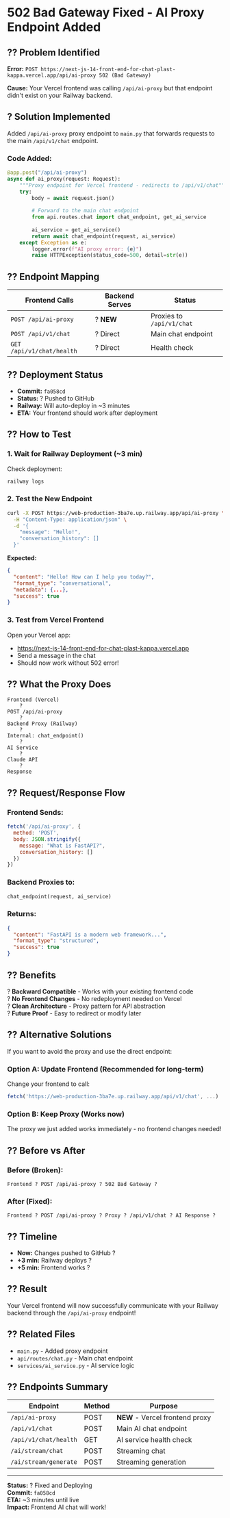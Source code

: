 # 502 Bad Gateway Fixed - AI Proxy Endpoint Added

## ?? Problem Identified

**Error:** `POST https://next-js-14-front-end-for-chat-plast-kappa.vercel.app/api/ai-proxy 502 (Bad Gateway)`

**Cause:** Your Vercel frontend was calling `/api/ai-proxy` but that endpoint didn't exist on your Railway backend.

## ? Solution Implemented

Added `/api/ai-proxy` proxy endpoint to `main.py` that forwards requests to the main `/api/v1/chat` endpoint.

### Code Added:

```python
@app.post("/api/ai-proxy")
async def ai_proxy(request: Request):
    """Proxy endpoint for Vercel frontend - redirects to /api/v1/chat"""
    try:
        body = await request.json()
        
        # Forward to the main chat endpoint
        from api.routes.chat import chat_endpoint, get_ai_service
        
        ai_service = get_ai_service()
        return await chat_endpoint(request, ai_service)
    except Exception as e:
        logger.error(f"AI proxy error: {e}")
        raise HTTPException(status_code=500, detail=str(e))
```

## ?? Endpoint Mapping

| Frontend Calls | Backend Serves | Status |
|----------------|----------------|--------|
| `POST /api/ai-proxy` | ? **NEW** | Proxies to `/api/v1/chat` |
| `POST /api/v1/chat` | ? Direct | Main chat endpoint |
| `GET /api/v1/chat/health` | ? Direct | Health check |

## ?? Deployment Status

- **Commit:** `fa058cd`
- **Status:** ? Pushed to GitHub
- **Railway:** Will auto-deploy in ~3 minutes
- **ETA:** Your frontend should work after deployment

## ?? How to Test

### 1. Wait for Railway Deployment (~3 min)

Check deployment:
```bash
railway logs
```

### 2. Test the New Endpoint

```bash
curl -X POST https://web-production-3ba7e.up.railway.app/api/ai-proxy \
  -H "Content-Type: application/json" \
  -d '{
    "message": "Hello!",
    "conversation_history": []
  }'
```

**Expected:**
```json
{
  "content": "Hello! How can I help you today?",
  "format_type": "conversational",
  "metadata": {...},
  "success": true
}
```

### 3. Test from Vercel Frontend

Open your Vercel app:
- https://next-js-14-front-end-for-chat-plast-kappa.vercel.app
- Send a message in the chat
- Should now work without 502 error!

## ?? What the Proxy Does

```
Frontend (Vercel)
    ?
POST /api/ai-proxy
    ?
Backend Proxy (Railway)
    ?
Internal: chat_endpoint()
    ?
AI Service
    ?
Claude API
    ?
Response
```

## ?? Request/Response Flow

### Frontend Sends:
```javascript
fetch('/api/ai-proxy', {
  method: 'POST',
  body: JSON.stringify({
    message: "What is FastAPI?",
    conversation_history: []
  })
})
```

### Backend Proxies to:
```python
chat_endpoint(request, ai_service)
```

### Returns:
```json
{
  "content": "FastAPI is a modern web framework...",
  "format_type": "structured",
  "success": true
}
```

## ?? Benefits

? **Backward Compatible** - Works with your existing frontend code  
? **No Frontend Changes** - No redeployment needed on Vercel  
? **Clean Architecture** - Proxy pattern for API abstraction  
? **Future Proof** - Easy to redirect or modify later

## ?? Alternative Solutions

If you want to avoid the proxy and use the direct endpoint:

### **Option A: Update Frontend (Recommended for long-term)**

Change your frontend to call:
```javascript
fetch('https://web-production-3ba7e.up.railway.app/api/v1/chat', ...)
```

### **Option B: Keep Proxy (Works now)**

The proxy we just added works immediately - no frontend changes needed!

## ?? Before vs After

### Before (Broken):
```
Frontend ? POST /api/ai-proxy ? 502 Bad Gateway ?
```

### After (Fixed):
```
Frontend ? POST /api/ai-proxy ? Proxy ? /api/v1/chat ? AI Response ?
```

## ?? Timeline

- **Now:** Changes pushed to GitHub ?
- **+3 min:** Railway deploys ?
- **+5 min:** Frontend works ?

## ?? Result

Your Vercel frontend will now successfully communicate with your Railway backend through the `/api/ai-proxy` endpoint!

## ?? Related Files

- `main.py` - Added proxy endpoint
- `api/routes/chat.py` - Main chat endpoint
- `services/ai_service.py` - AI service logic

## ?? Endpoints Summary

| Endpoint | Method | Purpose |
|----------|--------|---------|
| `/api/ai-proxy` | POST | **NEW** - Vercel frontend proxy |
| `/api/v1/chat` | POST | Main AI chat endpoint |
| `/api/v1/chat/health` | GET | AI service health check |
| `/ai/stream/chat` | POST | Streaming chat |
| `/ai/stream/generate` | POST | Streaming generation |

---

**Status:** ? Fixed and Deploying  
**Commit:** `fa058cd`  
**ETA:** ~3 minutes until live  
**Impact:** Frontend AI chat will work!
